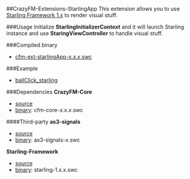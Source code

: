 ##CrazyFM-Extensions-StarlingApp
This extension allows you to use [Starling Framework 1.x](https://github.com/Gamua/Starling-Framework) to render visual stuff.

###Usage
Initialize **StarlingInitializerContext** and it will launch Starling instance and use **StaringViewController** to handle visual stuff.

###Compiled binary
- [cfm-ext-starlingApp-_x.x.x_.swc](../../dependencies/crazyfm/)

###Example
- [ballClick_starling](https://github.com/CrazyFlasher/crazyfm-examples/tree/master/ballClick_starling)

###Dependencies
**CrazyFM-Core**
- [source](https://github.com/CrazyFlasher/crazyfm/tree/master/core)
- [binary](https://github.com/CrazyFlasher/crazyfm/tree/master/dependencies/crazyfm): cfm-core-_x.x.x_.swc

####Third-party
**as3-signals**
- [source](https://github.com/robertpenner/as3-signals)
- [binary](https://github.com/CrazyFlasher/crazyfm/tree/master/dependencies): as3-signals-_x_.swc

**Starling-Framework**
- [source](https://github.com/Gamua/Starling-Framework)
- [binary](https://github.com/CrazyFlasher/crazyfm/tree/master/dependencies): starling-1.x.x.swc